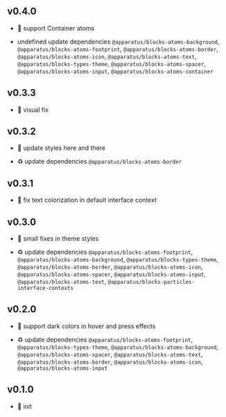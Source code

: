 ## v0.4.0

* 🌱 support Container atoms

* undefined update dependencies `@apparatus/blocks-atoms-background`, `@apparatus/blocks-atoms-footprint`, `@apparatus/blocks-atoms-border`, `@apparatus/blocks-atoms-icon`, `@apparatus/blocks-atoms-text`, `@apparatus/blocks-types-theme`, `@apparatus/blocks-atoms-spacer`, `@apparatus/blocks-atoms-input`, `@apparatus/blocks-atoms-container`

## v0.3.3

* 🐞 visual fix

## v0.3.2

* 🐞 update styles here and there

* ♻️ update dependencies `@apparatus/blocks-atoms-border`

## v0.3.1

* 🐞 fix text colorization in default interface context

## v0.3.0

* 🐞 small fixes in theme styles

* ♻️ update dependencies `@apparatus/blocks-atoms-footprint`, `@apparatus/blocks-atoms-background`, `@apparatus/blocks-types-theme`, `@apparatus/blocks-atoms-border`, `@apparatus/blocks-atoms-icon`, `@apparatus/blocks-atoms-spacer`, `@apparatus/blocks-atoms-input`, `@apparatus/blocks-atoms-text`, `@apparatus/blocks-particles-interface-contexts`

## v0.2.0

* 🌱 support dark colors in hover and press effects

* ♻️ update dependencies `@apparatus/blocks-atoms-footprint`, `@apparatus/blocks-types-theme`, `@apparatus/blocks-atoms-background`, `@apparatus/blocks-atoms-spacer`, `@apparatus/blocks-atoms-text`, `@apparatus/blocks-atoms-border`, `@apparatus/blocks-atoms-icon`, `@apparatus/blocks-atoms-input`

## v0.1.0

* 🐣 init
